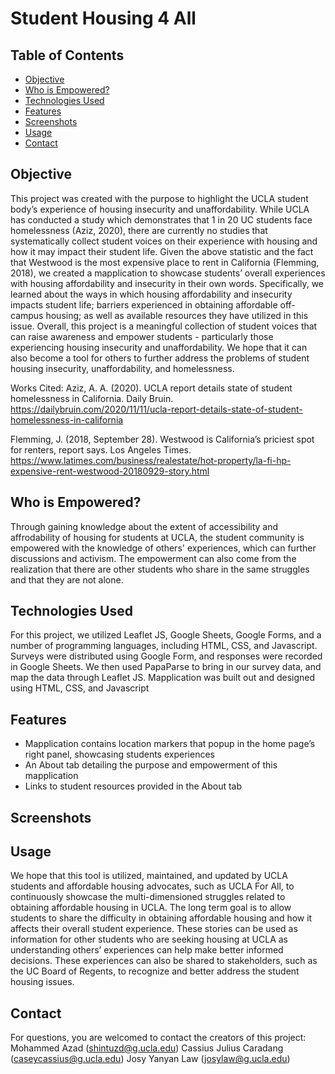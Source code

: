 # Student Housing 4 All

## Table of Contents
* [Objective](#objective)
* [Who is Empowered?](#who-is-empowered?)
* [Technologies Used](#technologies-used)
* [Features](#features)
* [Screenshots](#screenshots)
* [Usage](#usage)
* [Contact](#contact)

## Objective

This project was created with the purpose to highlight the UCLA student body’s experience of housing insecurity and unaffordability. While UCLA has conducted a study which demonstrates that 1 in 20 UC students face homelessness (Aziz, 2020), there are currently no studies that systematically collect student voices on their experience with housing and how it may impact their student life. Given the above statistic and the fact that Westwood is the most expensive place to rent in California (Flemming, 2018), we created a mapplication to showcase students’ overall experiences with housing affordability and insecurity in their own words. Specifically, we learned about the ways in which housing affordability and insecurity impacts student life; barriers experienced in obtaining affordable off-campus housing; as well as available resources they have utilized in this issue. Overall, this project is a meaningful collection of student voices that can raise awareness and empower students - particularly those experiencing housing insecurity and unaffordability. We hope that it can also become a tool for others to further address the problems of student housing insecurity, unaffordability, and homelessness. 

Works Cited: 
Aziz, A. A. (2020). UCLA report details state of student homelessness in California. Daily Bruin. https://dailybruin.com/2020/11/11/ucla-report-details-state-of-student-homelessness-in-california 

Flemming, J. (2018, September 28). Westwood is California’s priciest spot for renters, report says. Los Angeles Times. https://www.latimes.com/business/realestate/hot-property/la-fi-hp-expensive-rent-westwood-20180929-story.html

## Who is Empowered?

Through gaining knowledge about the extent of accessibility and affrodability of housing for students at UCLA, the student community is empowered with the knowledge of others' experiences, which can further discussions and activism. The empowerment can also come from the realization that there are other students who share in the same struggles and that they are not alone.

## Technologies Used

For this project, we utilized Leaflet JS, Google Sheets, Google Forms, and a number of programming languages, including HTML, CSS, and Javascript. Surveys were distributed using Google Form, and responses were recorded in Google Sheets. We then used PapaParse to bring in our survey data, and map the data through Leaflet JS. Mapplication was built out and designed using HTML, CSS, and Javascript

## Features

- Mapplication contains location markers that popup in the home page’s right panel, showcasing students experiences 
- An About tab detailing the purpose and empowerment of this mapplication
- Links to student resources provided in the About tab

## Screenshots

## Usage

We hope that this tool is utilized, maintained, and updated by UCLA students and affordable housing advocates, such as UCLA For All, to continuously showcase the multi-dimensioned struggles related to obtaining affordable housing in UCLA. The long term goal is to allow students to share the difficulty in obtaining affordable housing and how it affects their overall student experience. These stories can be used as information for other students who are seeking housing at UCLA as understanding others’ experiences can help make better informed decisions. These experiences can also be shared to stakeholders, such as the UC Board of Regents, to recognize and better address the student housing issues. 

## Contact

For questions, you are welcomed to contact the creators of this project:
Mohammed Azad (shintuzd@g.ucla.edu)
Cassius Julius Caradang (caseycassius@g.ucla.edu)
Josy Yanyan Law (josylaw@g.ucla.edu)
